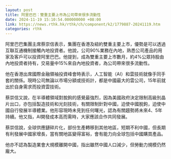 ```yaml
---
layout: post
title: 阿里巴巴：雙重主要上市為公司帶來很多流動性
date: 2024-11-19 15:10:54.000000000 +08:00
link: https://news.rthk.hk/rthk/ch/component/k2/1779887-20241119.htm
categories: rthk
---
```


阿里巴巴集團主席蔡崇信表示，集團在香港及紐約雙重主要上市，優勢是可以透過互聯互通機制接觸內地投資者。他說，公司90%業務在內地，熟悉公司產品的用家及客戶可以投資阿里巴巴。他提到，成為雙重主要上市數月，約4%公眾持股由內地投資者持有，交易量中15%來自內地投資者，為公司帶來很多流動性。

他在香港出席國際金融領袖投資峰會時表示，人工智能（AI）和雲技術就像手同手套的關係。現時公司無論以市場分額或技術計，都是中國最大的雲公司，15年前就出於自身需求而投資雲技術。

蔡崇信又說，在半導體領域對脫鉤的感覺最強烈，因為美國政府決定限制高級別晶片出口，亦包括製造技術和光刻技術，有關限制針對中國，迫使中國脫鉤，迫使中國自行發展半導體業。他形容現時未見到任何曙光，認為有關趨勢將未來4、5年持續。他又指，AI開發成本高而需時，大家應該合作共同發展。

蔡崇信說，全球供應鏈碎片化，部份生產轉移到其他地區，短期不利中國，但長期有利發展中國家增長，當有關地區變得富裕，會有能力向全球包括中國購買產品。

他亦不認為製造業會大規模離開中國，指出雖然中國人口減少，但勞動力規模仍然龐大。

